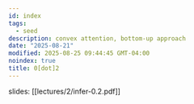 ```yaml
---
id: index
tags:
  - seed
description: convex attention, bottom-up approach
date: "2025-08-21"
modified: 2025-08-25 09:44:45 GMT-04:00
noindex: true
title: 0[dot]2
---
```


slides: [[lectures/2/infer-0.2.pdf]]
